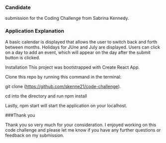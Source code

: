 ### Candidate
 submission for the Coding Challenge from Sabrina Kennedy.

### Application Explanation
A basic calendar is displayed that allows the user to switch back and forth between months. Holidays for JUne  and July are displayed. Users can click on a day to add an event, which will appear on the day after the submit button is clicked.

Installation
This project was bootstrapped with Create React App.

Clone this repo by running this command in the terminal: 

git clone (https://github.com/skenne21/code-challenge). 

cd into the directory and run npm install

Lastly, npm start will start the application on your localhost.

###Thank you

Thank you so very much for your consideration. I enjoyed working on this code challenge and please let me know if you have any further questions or feedback on  my submission.